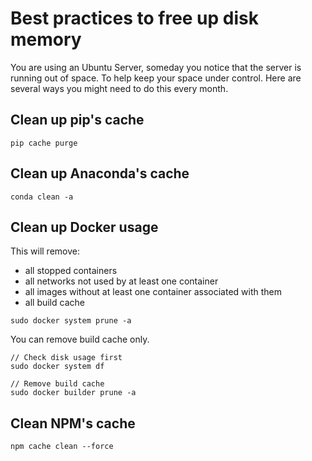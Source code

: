 # Best practices to free up disk memory

You are using an Ubuntu Server, someday you notice that the server is running out of space. To help keep your space under control. Here are several ways you might need to do this every month.

## Clean up pip's cache

```Shell
pip cache purge
```

## Clean up Anaconda's cache

```Shell
conda clean -a
```

## Clean up Docker usage

This will remove:

- all stopped containers
- all networks not used by at least one container
- all images without at least one container associated with them
- all build cache

```Shell
sudo docker system prune -a
```

You can remove build cache only.
```Shell
// Check disk usage first
sudo docker system df 

// Remove build cache
sudo docker builder prune -a
```

## Clean NPM's cache

```Shell
npm cache clean --force 
```
